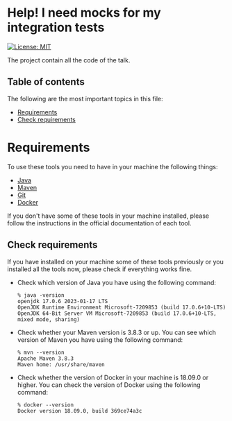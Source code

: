 # Help! I need mocks for my integration tests

[![License: MIT](https://img.shields.io/badge/License-MIT-yellow.svg)](https://opensource.org/licenses/MIT)

The project contain all the code of the talk.


## Table of contents

The following are the most important topics in this file:
- [Requirements](#Requirements)
- [Check requirements](#check-requirements)

# Requirements

To use these tools you need to have in your machine the following things:
- [Java](https://www.oracle.com/ar/java/technologies/downloads/#java17l)
- [Maven](https://maven.apache.org/)
- [Git](https://git-scm.com/)
- [Docker](https://www.docker.com/)

If you don't have some of these tools in your machine installed, please follow the instructions in the official documentation of each tool.

## Check requirements

If you have installed on your machine some of these tools previously or you installed all the tools now, please check if everything works fine.
- Check which version of Java you have using the following command:
   ````
   % java -version
  openjdk 17.0.6 2023-01-17 LTS
  OpenJDK Runtime Environment Microsoft-7209853 (build 17.0.6+10-LTS)
  OpenJDK 64-Bit Server VM Microsoft-7209853 (build 17.0.6+10-LTS, mixed mode, sharing)

   ````
- Check whether your Maven version is 3.8.3 or up. You can see which version of Maven you have using the following command:
   ````
   % mvn --version
   Apache Maven 3.8.3
   Maven home: /usr/share/maven
   ````
- Check whether the version of Docker in your machine is 18.09.0 or higher. You can check the version of Docker using the following command:

   ````
   % docker --version
   Docker version 18.09.0, build 369ce74a3c
   ````
